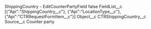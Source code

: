 <?xml version="1.0" encoding="UTF-8"?>
<CustomMetadata xmlns="http://soap.sforce.com/2006/04/metadata" xmlns:xsi="http://www.w3.org/2001/XMLSchema-instance" xmlns:xsd="http://www.w3.org/2001/XMLSchema">
    <label>ShippingCountry - EditCounterPartyField</label>
    <protected>false</protected>
    <values>
        <field>FieldList__c</field>
        <value xsi:type="xsd:string">[{&quot;Api&quot;:&quot;ShippingCountry__c&quot;},
{&quot;Api&quot;:&quot;LocationType__c&quot;},
{&quot;Api&quot;:&quot;CTRRequestFormItem__c&quot;}]</value>
    </values>
    <values>
        <field>Object__c</field>
        <value xsi:type="xsd:string">CTRShippingCountry__c</value>
    </values>
    <values>
        <field>Source__c</field>
        <value xsi:type="xsd:string">Counter party</value>
    </values>
</CustomMetadata>
